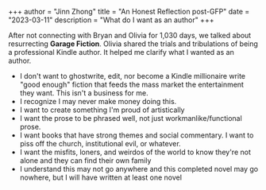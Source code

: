 +++
author = "Jinn Zhong"
title = "An Honest Reflection post-GFP"
date = "2023-03-11"
description = "What do I want as an author"
+++

After not connecting with Bryan and Olivia for 1,030 days, we talked about resurrecting **Garage Fiction**. Olivia shared the trials and tribulations of being a professional Kindle author. It helped me clarify what I wanted as an author.

* I don't want to ghostwrite, edit, nor become a Kindle millionaire write "good enough" fiction that feeds the mass market the entertainment they want. This isn't a business for me. 
* I recognize I may never make money doing this.
* I  want to create something I'm proud of artistically
* I want the prose to be phrased well, not just workmanlike/functional prose.
* I want books that have strong themes and social commentary. I want to piss off the church, institutional evil, or whatever. 
* I want the misfits, loners, and weirdos of the world to know they're not alone and they can find their own family
* I understand this may not go anywhere and this completed novel may go nowhere, but I will have  written at least one novel
